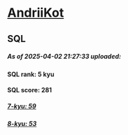 # [AndriiKot](https://www.codewars.com/users/AndriiKot) 
## SQL

##### As of 2025-04-02 21:27:33 uploaded:

#### SQL rank: 5 kyu

#### SQL score: 281

##### [7-kyu: 59](https://github.com/AndriiKot/SQL__CodeWars/tree/main/kyu-7)

##### [8-kyu: 53](https://github.com/AndriiKot/SQL__CodeWars/tree/main/kyu-8)

